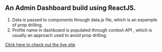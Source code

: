 ## An Admin Dashboard build using ReactJS.

1. Data is passed to components through data.js file, which is an expample of prop drilling.
2. Profile name in dashboard is populated through context-API , which is usually an approach used to avoid prop drilling.


[Click here to check out the live site](https://admin-dashboard-rp.netlify.app/)
